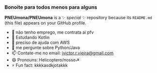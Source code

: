 ### Bonoite para todos menos para alguns

**PNEUmona/PNEUmona** is a ✨ _special_ ✨ repository because its `README.md` (this file) appears on your GitHub profile.


- 🔭 não tenho emprego, me contrata ai pfv
- 🌱 Estudando Kotlin
- 🤔 preciso de ajuda com AWS 
- 💬 me pergunte sobre Python/Java
- 📫 Contate-me no email: jvictor.r.vieira@gmail.com
- 😄 Pronouns: Helicoptero/nosso☭
- ⚡ Fun fact: kkkkasdkjotakkk
<div align="center">
  <a href="https://pneumm.carrd.co/">
</div>

